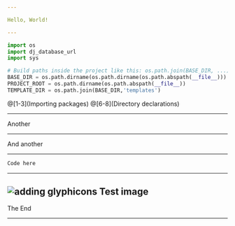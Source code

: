 ```yaml
---

Hello, World!

---
```

```python
import os
import dj_database_url
import sys

# Build paths inside the project like this: os.path.join(BASE_DIR, ...)
BASE_DIR = os.path.dirname(os.path.dirname(os.path.abspath(__file__)))
PROJECT_ROOT = os.path.dirname(os.path.abspath(__file__))
TEMPLATE_DIR = os.path.join(BASE_DIR,'templates')
```
@[1-3](Importing packages)
@[6-8](Directory declarations)

---
Another

---
And another

---

```python
Code here
```
---
![adding glyphicons](gitpich_assets/with_glyphicons.png)
Test image
---

The End

---
